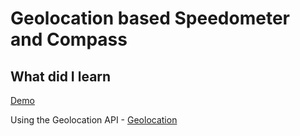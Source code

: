 # Geolocation based Speedometer and Compass

## What did I learn

[Demo](https://eowino.github.io/JS30/Geolocation/)

Using the Geolocation API - [Geolocation](https://developer.mozilla.org/en-US/docs/Web/API/Geolocation_API)